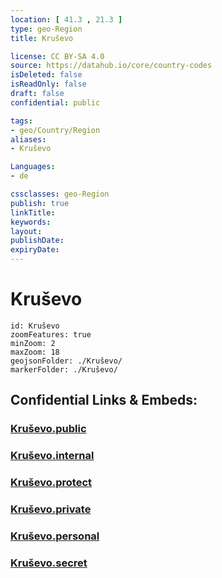 ```yaml
---
location: [ 41.3 , 21.3 ] 
type: geo-Region
title: Kruševo

license: CC BY-SA 4.0
source: https://datahub.io/core/country-codes
isDeleted: false
isReadOnly: false
draft: false
confidential: public

tags:
- geo/Country/Region
aliases:
- Kruševo

Languages:
- de

cssclasses: geo-Region
publish: true
linkTitle: 
keywords: 
layout: 
publishDate: 
expiryDate: 
---
```


# Kruševo

```leaflet
id: Kruševo
zoomFeatures: true 
minZoom: 2 
maxZoom: 18
geojsonFolder: ./Kruševo/
markerFolder: ./Kruševo/
```


## Confidential Links & Embeds: 

### [Kruševo.public](/_public/\Earth\Continent\Europe\Europe~South\Macedonia~North\Municipalities~MacedoniaKruševo.public.md) 

### [Kruševo.internal](/_internal/\Earth\Continent\Europe\Europe~South\Macedonia~North\Municipalities~MacedoniaKruševo.internal.md) 

### [Kruševo.protect](/_protect/\Earth\Continent\Europe\Europe~South\Macedonia~North\Municipalities~MacedoniaKruševo.protect.md) 

### [Kruševo.private](/_private/\Earth\Continent\Europe\Europe~South\Macedonia~North\Municipalities~MacedoniaKruševo.private.md) 

### [Kruševo.personal](/_personal/\Earth\Continent\Europe\Europe~South\Macedonia~North\Municipalities~MacedoniaKruševo.personal.md) 

### [Kruševo.secret](/_secret/\Earth\Continent\Europe\Europe~South\Macedonia~North\Municipalities~MacedoniaKruševo.secret.md)

